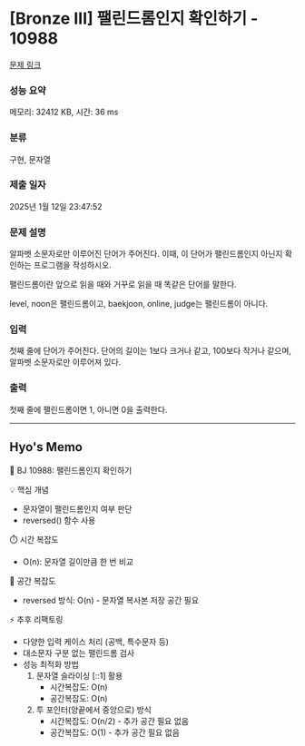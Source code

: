 # [Bronze III] 팰린드롬인지 확인하기 - 10988 

[문제 링크](https://www.acmicpc.net/problem/10988) 

### 성능 요약

메모리: 32412 KB, 시간: 36 ms

### 분류

구현, 문자열

### 제출 일자

2025년 1월 12일 23:47:52

### 문제 설명

<p>알파벳 소문자로만 이루어진 단어가 주어진다. 이때, 이 단어가 팰린드롬인지 아닌지 확인하는 프로그램을 작성하시오.</p>

<p>팰린드롬이란 앞으로 읽을 때와 거꾸로 읽을 때 똑같은 단어를 말한다. </p>

<p>level, noon은 팰린드롬이고, baekjoon, online, judge는 팰린드롬이 아니다.</p>

### 입력 

 <p>첫째 줄에 단어가 주어진다. 단어의 길이는 1보다 크거나 같고, 100보다 작거나 같으며, 알파벳 소문자로만 이루어져 있다.</p>

### 출력 

 <p>첫째 줄에 팰린드롬이면 1, 아니면 0을 출력한다.</p>


------------------------------------------------------------------------------------
Hyo's Memo
------------------------------------------------------------------------------------
🎯 BJ 10988: 팰린드롬인지 확인하기

💡 핵심 개념
- 문자열이 팰린드롬인지 여부 판단
- reversed() 함수 사용

⏱️ 시간 복잡도
- O(n): 문자열 길이만큼 한 번 비교

💫 공간 복잡도
- reversed 방식: O(n) - 문자열 복사본 저장 공간 필요

⚡ 추후 리팩토링
- 다양한 입력 케이스 처리 (공백, 특수문자 등)
- 대소문자 구분 없는 팰린드롬 검사
- 성능 최적화 방법
  1. 문자열 슬라이싱 [::1] 활용
     - 시간복잡도: O(n)
     - 공간복잡도: O(n)
  2. 투 포인터(양끝에서 중앙으로) 방식
     - 시간복잡도: O(n/2) - 추가 공간 필요 없음
     - 공간복잡도: O(1) - 추가 공간 필요 없음
